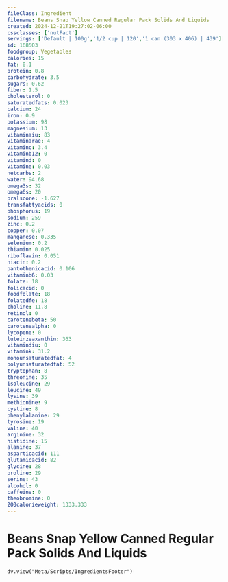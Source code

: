 ```yaml
---
fileClass: Ingredient
filename: Beans Snap Yellow Canned Regular Pack Solids And Liquids
created: 2024-12-21T19:27:02-06:00
cssclasses: ['nutFact']
servings: ['Default | 100g','1/2 cup | 120','1 can (303 x 406) | 439']
id: 168503
foodgroup: Vegetables
calories: 15
fat: 0.1
protein: 0.8
carbohydrate: 3.5
sugars: 0.62
fiber: 1.5
cholesterol: 0
saturatedfats: 0.023
calcium: 24
iron: 0.9
potassium: 98
magnesium: 13
vitaminaiu: 83
vitaminarae: 4
vitaminc: 3.4
vitaminb12: 0
vitamind: 0
vitamine: 0.03
netcarbs: 2
water: 94.68
omega3s: 32
omega6s: 20
pralscore: -1.627
transfattyacids: 0
phosphorus: 19
sodium: 259
zinc: 0.2
copper: 0.07
manganese: 0.335
selenium: 0.2
thiamin: 0.025
riboflavin: 0.051
niacin: 0.2
pantothenicacid: 0.106
vitaminb6: 0.03
folate: 18
folicacid: 0
foodfolate: 18
folatedfe: 18
choline: 11.8
retinol: 0
carotenebeta: 50
carotenealpha: 0
lycopene: 0
luteinzeaxanthin: 363
vitamindiu: 0
vitamink: 31.2
monounsaturatedfat: 4
polyunsaturatedfat: 52
tryptophan: 8
threonine: 35
isoleucine: 29
leucine: 49
lysine: 39
methionine: 9
cystine: 8
phenylalanine: 29
tyrosine: 19
valine: 40
arginine: 32
histidine: 15
alanine: 37
asparticacid: 111
glutamicacid: 82
glycine: 28
proline: 29
serine: 43
alcohol: 0
caffeine: 0
theobromine: 0
200calorieweight: 1333.333
---
```


# Beans Snap Yellow Canned Regular Pack Solids And Liquids

```dataviewjs
dv.view("Meta/Scripts/IngredientsFooter")
```